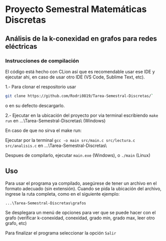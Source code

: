 # Proyecto Semestral Matemáticas Discretas 
## Análisis de la k-conexidad en grafos para redes eléctricas

### Instrucciones de compilación 

El código está hecho con CLion así que es recomendable usar ese IDE y ejecutar ahi, en caso de usar otro IDE (VS Code, Sublime Text, etc).

1.- Para clonar el respositorio usar
```bash
git clone https://github.com/Rodri0819/Tarea-Semestral-Discretas/`
```
o en su defecto descargarlo.

2.- Ejecutar en la ubicación del proyecto por via terminal escribiendo `make run` en ...\Tarea-Semestral-Discretas\ (Windows)

En caso de que no sirva el make run:

Ejecutar por la terminal `gcc -o main src/main.c src/lectura.c src/analisis.c` en ...\Tarea-Semestral-Discretas\

Despues de compilarlo, ejecutar `main.exe` (Windows), o `./main` (Linux)

## Uso
Para usar el programa ya compilado, asegúrese de tener un archivo en el formato adecuado (sin extensión). Cuando se pida la ubicación del archivo, ingrese la ruta completa, como en el siguiente ejemplo:

`...\Tarea-Semestral-Discretas\grafos`

Se desplegara un menú de opciones para ver que se puede hacer con el grafo (verificar k-conexidad, conexidad, grado min, grado max, leer otro grafo, etc)

Para finalizar el programa seleccionar la opción `Salir`
